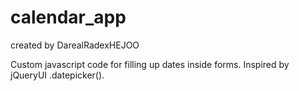 # calendar_app

created by DarealRadexHEJOO

Custom javascript code for filling up dates inside forms. Inspired by jQueryUI .datepicker().
